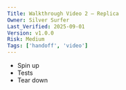 ```yaml
---
Title: Walkthrough Video 2 — Replica
Owner: Silver Surfer
Last_Verified: 2025-09-01
Version: v1.0.0
Risk: Medium
Tags: ['handoff', 'video']
---
```

- Spin up
- Tests
- Tear down
